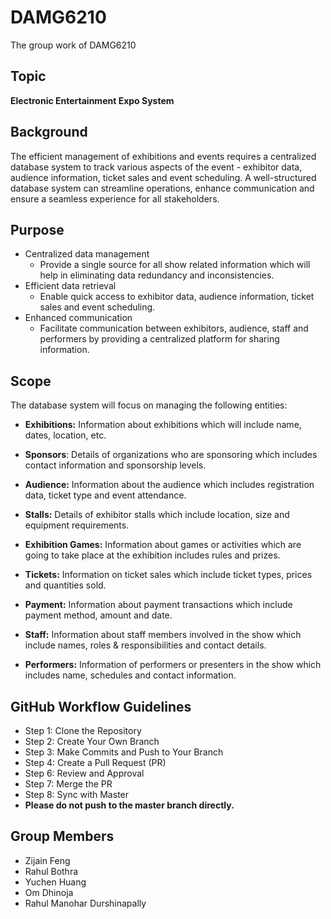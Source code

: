 # DAMG6210
The group work of DAMG6210
## Topic
**Electronic Entertainment Expo System**
## Background
The efficient management of exhibitions and events requires a centralized database system to track various aspects of the event - exhibitor data, audience information, ticket sales and event scheduling. A well-structured database system can streamline operations, enhance communication and ensure a seamless experience for all stakeholders.
## Purpose
- Centralized data management
  - Provide a single source for all show related information which will help in eliminating data redundancy and inconsistencies.
- Efficient data retrieval
  - Enable quick access to exhibitor data, audience information, ticket sales and event scheduling.
- Enhanced communication
  - Facilitate communication between exhibitors, audience, staff and performers by providing a centralized platform for sharing information.
## Scope
The database system will focus on managing the following entities:
- **Exhibitions:** Information about exhibitions which will include name, dates, location, etc.

- **Sponsors**: Details of organizations who are sponsoring which includes contact information and sponsorship levels.

- **Audience:** Information about the audience which includes registration data, ticket type and event attendance.

- **Stalls:** Details of exhibitor stalls which include location, size and equipment requirements.

- **Exhibition Games:** Information about games or activities which are going to take place at the exhibition includes rules and prizes.

- **Tickets:** Information on ticket sales which include ticket types, prices and quantities sold.
- **Payment:** Information about payment transactions which include payment method, amount and date.

- **Staff:** Information about staff members involved in the show which include names, roles & responsibilities and contact details.

- **Performers:** Information of performers or presenters in the show which includes name, schedules and contact information.
## GitHub Workflow Guidelines
- Step 1: Clone the Repository
- Step 2: Create Your Own Branch
- Step 3: Make Commits and Push to Your Branch
- Step 4: Create a Pull Request (PR)
- Step 6: Review and Approval
- Step 7: Merge the PR
- Step 8: Sync with Master
- **Please do not push to the master branch directly.**
## Group Members
- Zijain Feng
- Rahul Bothra
- Yuchen Huang
- Om Dhinoja
- Rahul Manohar Durshinapally
